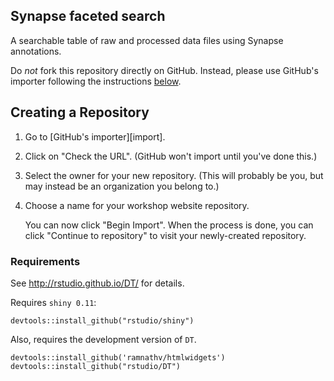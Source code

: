 ## Synapse faceted search

A searchable table of raw and processed data files using Synapse annotations.

 Do *not* fork this repository directly on GitHub. Instead, please use GitHub's importer following the instructions [below](#creating-a-repository).
 
## Creating a Repository

1.  Go to [GitHub's importer][import].
1.  Click on "Check the URL".  (GitHub won't import until you've done this.)
1.  Select the owner for your new repository.
    (This will probably be you, but may instead be an organization you belong to.)
1.  Choose a name for your workshop website repository.

    You can now click "Begin Import".
    When the process is done,
    you can click "Continue to repository" to visit your newly-created repository.


### Requirements

See http://rstudio.github.io/DT/ for details.

Requires `shiny 0.11`:

```
devtools::install_github("rstudio/shiny")
```

Also, requires the development version of `DT`.

```
devtools::install_github('ramnathv/htmlwidgets')
devtools::install_github("rstudio/DT")
```

